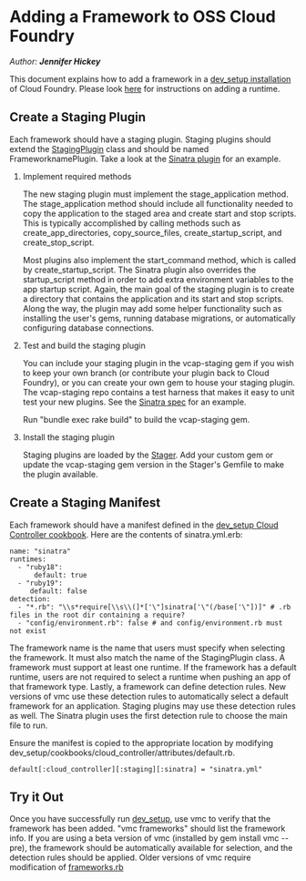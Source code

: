# Adding a Framework to OSS Cloud Foundry

_Author: **Jennifer Hickey**_

This document explains how to add a framework in a [dev_setup installation](https://github.com/cloudfoundry/oss-docs/tree/master/vcap/single_and_multi_node_deployments_with_dev_setup) of Cloud
Foundry.  Please look [here](https://github.com/cloudfoundry/oss-docs/tree/master/vcap/adding_a_runtime) for instructions on adding a runtime.

## Create a Staging Plugin
Each framework should have a staging plugin.  Staging plugins should extend the [StagingPlugin](https://github.com/cloudfoundry/vcap-staging/blob/master/lib/vcap/staging/plugin/common.rb) class and should be named FrameworknamePlugin.  Take a look at the [Sinatra plugin](https://github.com/cloudfoundry/vcap-staging/blob/master/lib/vcap/staging/plugin/sinatra/plugin.rb) for an example.

1. Implement required methods

   The new staging plugin must implement the stage_application method.  The stage_application method should include all functionality needed to copy the application to the staged area and create start and stop scripts.  This is typically accomplished by calling methods such as create_app_directories, copy_source_files, create_startup_script, and create_stop_script.

   Most plugins also implement the start_command method, which is called by create_startup_script.  The Sinatra plugin also overrides the startup_script method in order to add extra environment variables to the app startup script.  Again, the main goal of the staging plugin is to create a directory that contains the application and its start and stop scripts.  Along the way, the plugin may add some helper functionality such as installing the user's gems, running database migrations, or automatically configuring database connections.

2. Test and build the staging plugin

   You can include your staging plugin in the vcap-staging gem if you wish to keep your own branch (or contribute your plugin back to Cloud Foundry), or you can create your own gem to house your staging plugin.  The vcap-staging repo contains a test harness that makes it easy to unit test your new plugins.  See the [Sinatra spec](https://github.com/cloudfoundry/vcap-staging/blob/master/spec/unit/sinatra_spec.rb) for an example.

   Run "bundle exec rake build" to build the vcap-staging gem.

3. Install the staging plugin

   Staging plugins are loaded by the [Stager](https://github.com/cloudfoundry/stager).  Add your custom gem or update the vcap-staging gem version in the Stager's Gemfile to make the plugin available.

## Create a Staging Manifest
Each framework should have a manifest defined in the [dev_setup Cloud Controller cookbook](https://github.com/cloudfoundry/vcap/tree/master/dev_setup/cookbooks/cloud_controller/templates/default).  Here are the contents of sinatra.yml.erb:
```
name: "sinatra"
runtimes:
  - "ruby18":
      default: true
  - "ruby19":
     default: false
detection:
  - "*.rb": "\\s*require[\\s\\(]*['\"]sinatra['\"(/base['\"])]" # .rb files in the root dir containing a require?
  - "config/environment.rb": false # and config/environment.rb must not exist
```
The framework name is the name that users must specify when selecting the framework.  It must also match the name of the StagingPlugin class.  A framework must support at least one runtime.  If the framework has a default runtime, users are not required to select a runtime when pushing an app of that framework type.  Lastly, a framework can define detection rules. New versions of vmc use these detection rules to automatically select a default framework for an application.  Staging plugins may use these detection rules as well.  The Sinatra plugin uses the first detection rule to choose the main file to run.

Ensure the manifest is copied to the appropriate location by modifying dev_setup/cookbooks/cloud_controller/attributes/default.rb.

```
default[:cloud_controller][:staging][:sinatra] = "sinatra.yml"
```

## Try it Out
Once you have successfully run [dev_setup](https://github.com/cloudfoundry/oss-docs/tree/master/vcap/single_and_multi_node_deployments_with_dev_setup), use vmc to verify that the framework has been added. "vmc frameworks" should list the framework info. If you are using a beta version of vmc (installed by gem install vmc --pre), the framework should be automatically available for selection, and the detection rules should be applied.  Older versions of vmc require modification of [frameworks.rb](https://github.com/cloudfoundry/vmc/blob/master/lib/cli/frameworks.rb)